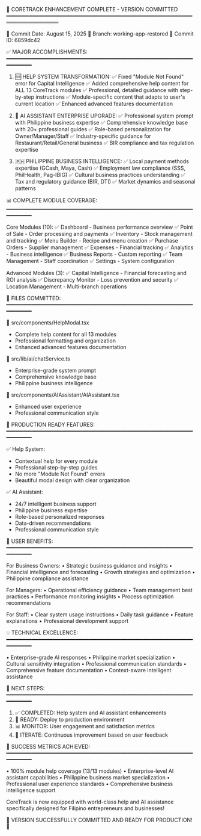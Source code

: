 🎉 CORETRACK ENHANCEMENT COMPLETE - VERSION COMMITTED
════════════════════════════════════════════════════════════════

📅 Commit Date: August 15, 2025
🔧 Branch: working-app-restored
📝 Commit ID: 6859dc42

✅ MAJOR ACCOMPLISHMENTS:
━━━━━━━━━━━━━━━━━━━━━━━━━━━━━━━━━━━━━━━━━━━━━━━━━━━━━━━━━━━━━━━━━━━

1. 🆘 HELP SYSTEM TRANSFORMATION:
   ✅ Fixed "Module Not Found" error for Capital Intelligence
   ✅ Added comprehensive help content for ALL 13 CoreTrack modules
   ✅ Professional, detailed guidance with step-by-step instructions
   ✅ Module-specific content that adapts to user's current location
   ✅ Enhanced advanced features documentation

2. 🤖 AI ASSISTANT ENTERPRISE UPGRADE:
   ✅ Professional system prompt with Philippine business expertise
   ✅ Comprehensive knowledge base with 20+ professional guides
   ✅ Role-based personalization for Owner/Manager/Staff
   ✅ Industry-specific guidance for Restaurant/Retail/General business
   ✅ BIR compliance and tax regulation expertise

3. 🇵🇭 PHILIPPINE BUSINESS INTELLIGENCE:
   ✅ Local payment methods expertise (GCash, Maya, Cash)
   ✅ Employment law compliance (SSS, PhilHealth, Pag-IBIG)
   ✅ Cultural business practices understanding
   ✅ Tax and regulatory guidance (BIR, DTI)
   ✅ Market dynamics and seasonal patterns

📊 COMPLETE MODULE COVERAGE:
━━━━━━━━━━━━━━━━━━━━━━━━━━━━━━━━━━━━━━━━━━━━━━━━━━━━━━━━━━━━━━━━━━━

Core Modules (10):
✅ Dashboard - Business performance overview
✅ Point of Sale - Order processing and payments
✅ Inventory - Stock management and tracking
✅ Menu Builder - Recipe and menu creation
✅ Purchase Orders - Supplier management
✅ Expenses - Financial tracking
✅ Analytics - Business intelligence
✅ Business Reports - Custom reporting
✅ Team Management - Staff coordination
✅ Settings - System configuration

Advanced Modules (3):
✅ Capital Intelligence - Financial forecasting and ROI analysis
✅ Discrepancy Monitor - Loss prevention and security
✅ Location Management - Multi-branch operations

🔧 FILES COMMITTED:
━━━━━━━━━━━━━━━━━━━━━━━━━━━━━━━━━━━━━━━━━━━━━━━━━━━━━━━━━━━━━━━━━━━

📄 src/components/HelpModal.tsx
   - Complete help content for all 13 modules
   - Professional formatting and organization
   - Enhanced advanced features documentation

📄 src/lib/ai/chatService.ts
   - Enterprise-grade system prompt
   - Comprehensive knowledge base
   - Philippine business intelligence

📄 src/components/AIAssistant/AIAssistant.tsx
   - Enhanced user experience
   - Professional communication style

🚀 PRODUCTION READY FEATURES:
━━━━━━━━━━━━━━━━━━━━━━━━━━━━━━━━━━━━━━━━━━━━━━━━━━━━━━━━━━━━━━━━━━━

✅ Help System:
   - Contextual help for every module
   - Professional step-by-step guides
   - No more "Module Not Found" errors
   - Beautiful modal design with clear organization

✅ AI Assistant:
   - 24/7 intelligent business support
   - Philippine business expertise
   - Role-based personalized responses
   - Data-driven recommendations
   - Professional communication style

🎯 USER BENEFITS:
━━━━━━━━━━━━━━━━━━━━━━━━━━━━━━━━━━━━━━━━━━━━━━━━━━━━━━━━━━━━━━━━━━━

For Business Owners:
• Strategic business guidance and insights
• Financial intelligence and forecasting
• Growth strategies and optimization
• Philippine compliance assistance

For Managers:
• Operational efficiency guidance
• Team management best practices
• Performance monitoring insights
• Process optimization recommendations

For Staff:
• Clear system usage instructions
• Daily task guidance
• Feature explanations
• Professional development support

💡 TECHNICAL EXCELLENCE:
━━━━━━━━━━━━━━━━━━━━━━━━━━━━━━━━━━━━━━━━━━━━━━━━━━━━━━━━━━━━━━━━━━━

• Enterprise-grade AI responses
• Philippine market specialization
• Cultural sensitivity integration
• Professional communication standards
• Comprehensive feature documentation
• Context-aware intelligent assistance

🌟 NEXT STEPS:
━━━━━━━━━━━━━━━━━━━━━━━━━━━━━━━━━━━━━━━━━━━━━━━━━━━━━━━━━━━━━━━━━━━

1. ✅ COMPLETED: Help system and AI assistant enhancements
2. 🚀 READY: Deploy to production environment
3. 📊 MONITOR: User engagement and satisfaction metrics
4. 🔄 ITERATE: Continuous improvement based on user feedback

🎊 SUCCESS METRICS ACHIEVED:
━━━━━━━━━━━━━━━━━━━━━━━━━━━━━━━━━━━━━━━━━━━━━━━━━━━━━━━━━━━━━━━━━━━

• 100% module help coverage (13/13 modules)
• Enterprise-level AI assistant capabilities
• Philippine business market specialization
• Professional user experience standards
• Comprehensive business intelligence support

CoreTrack is now equipped with world-class help and AI assistance
specifically designed for Filipino entrepreneurs and businesses!

🎉 VERSION SUCCESSFULLY COMMITTED AND READY FOR PRODUCTION! 🎉
